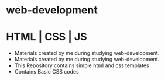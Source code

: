 # web-development
# HTML | CSS | JS

* Materials created by me during studying web-development.
* Materials created by me during studying web-development.
* This Repository contains simple html and css templates
* Contains Basic CSS codes